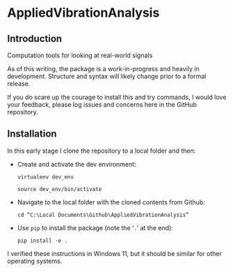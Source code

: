 # AppliedVibrationAnalysis

## Introduction

Computation tools for looking at real-world signals

As of this writing, the package is a work-in-progress and heavily in development. Structure and syntax will likely change prior to a formal release.

If you do scare up the courage to install this and try commands, I would love your feedback, please log issues and concerns here in the GitHub repository.

## Installation

In this early stage I clone the repository to a local folder and then:

-   Create and activate the dev environment:

    `virtualenv dev_env`

    `source dev_env/bin/activate`

-   Navigate to the local folder with the cloned contents from Github:

    `cd “C:\Local Documents\Github\AppliedVibrationAnalysis”`

-   Use `pip` to install the package (note the ‘`.`’ at the end):

    `pip install -e .`

I verified these instructions in Windows 11, but it should be similar for other operating systems.
